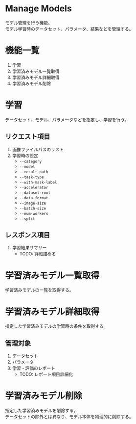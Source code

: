 # Manage Models
モデル管理を行う機能。<br>
モデル学習時のデータセット、パラメータ、結果などを管理する。

# 機能一覧
1. 学習
2. 学習済みモデル一覧取得
3. 学習済みモデル詳細取得
4. 学習済みモデル削除

# 学習
データセット、モデル、パラメータなどを指定し、学習を行う。

## リクエスト項目

1. 画像ファイルパスのリスト
2. 学習時の設定
    - `--category`
    - `--model`
    - `--result-path`
    - `--task-type`
    - `--with-mask-label`
    - `--accelerator`
    - `--dataset-root`
    - `--data-format`
    - `--image-size`
    - `--batch-size`
    - `--num-workers`
    - `--split`

## レスポンス項目
1. 学習結果サマリー
    - TODO: 詳細詰める

# 学習済みモデル一覧取得
学習済みモデルの一覧を取得する。

# 学習済みモデル詳細取得
指定した学習済みモデルの学習時の条件を取得する。

## 管理対象
1. データセット
2. パラメータ
3. 学習・評価のレポート
    - TODO: レポート項目詳細化

# 学習済みモデル削除
指定した学習済みモデルを削除する。<br>
データセットの除外とは異なり、モデル本体を物理的に削除する。